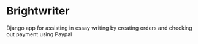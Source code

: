 # Brightwriter


Django app for assisting in essay writing by creating orders and checking out payment using Paypal

